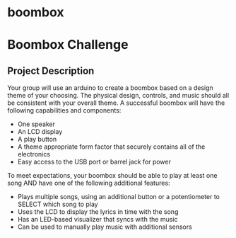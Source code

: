# boombox

Boombox Challenge
=================

Project Description
-------------------
Your group will use an arduino to create a boombox based on a design theme of your choosing. The physical design, controls, and music should all be consistent with your overall theme.  A successful boombox will have the following capabilities and components:

- One speaker
- An LCD display 
- A play button
- A theme appropriate form factor that securely contains all of the electronics
- Easy access to the USB port or barrel jack for power 
 

To meet expectations, your boombox should be able to play at least one song AND have one of the following additional features:
- Plays multiple songs, using an additional button or a potentiometer to SELECT which song to play
- Uses the LCD to display the lyrics in time with the song
- Has an LED-based visualizer that syncs with the music
- Can be used to manually play music with additional sensors
